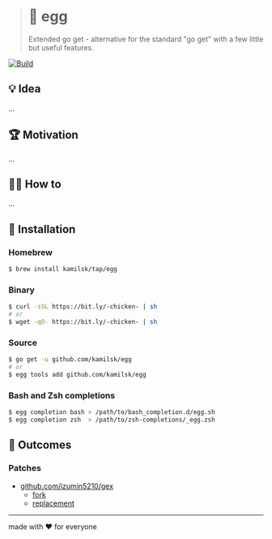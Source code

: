 > # 🐣 egg
>
> Extended go get - alternative for the standard "go get" with a few little but useful features.

[![Build][build.icon]][build.page]

## 💡 Idea

...

## 🏆 Motivation

...

## 🤼‍♂️ How to

...

## 🧩 Installation

### Homebrew

```bash
$ brew install kamilsk/tap/egg
```

### Binary

```bash
$ curl -sSL https://bit.ly/-chicken- | sh
# or
$ wget -qO- https://bit.ly/-chicken- | sh
```

### Source

```bash
$ go get -u github.com/kamilsk/egg
# or
$ egg tools add github.com/kamilsk/egg
```

### Bash and Zsh completions

```bash
$ egg completion bash > /path/to/bash_completion.d/egg.sh
$ egg completion zsh  > /path/to/zsh-completions/_egg.zsh
```

## 🤲 Outcomes

### Patches

- [github.com/izumin5210/gex](https://github.com/izumin5210/gex)
  - [fork](https://github.com/izumin5210/gex/compare/master...kamilsk:extended)
  - [replacement](https://github.com/kamilsk/egg/blob/f595909e1590aa4ffd286641491165c636690698/go.mod#L11)

---

made with ❤️ for everyone

[build.icon]:       https://travis-ci.org/kamilsk/egg.svg?branch=master
[build.page]:       https://travis-ci.org/kamilsk/egg

[promo.page]:       https://github.com/kamilsk/egg
